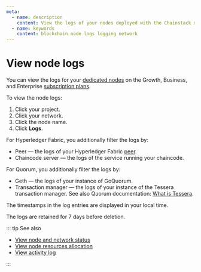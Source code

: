 ```yaml
---
meta:
  - name: description
    content: View the logs of your nodes deployed with the Chainstack managed blockchain services.
  - name: keywords
    content: blockchain node logs logging network
---
```


# View node logs

You can view the logs for your [dedicated nodes](/glossary/dedicated-node) on the Growth, Business, and Enterprise <a href="https://chainstack.com/pricing/" target="_blank">subscription plans</a>.

To view the node logs:

1. Click your project.
1. Click your network.
1. Click the node name.
1. Click **Logs**.

For Hyperledger Fabric, you additionally filter the logs by:

* Peer — the logs of your Hyperledger Fabric [peer](/blockchains/fabric#peers).
* Chaincode server — the logs of the service running your chaincode.

For Quorum, you additionally filter the logs by:

* Geth — the logs of your instance of GoQuorum.
* Transaction manager — the logs of your instance of the Tessera transaction manager. See also Quorum documentation: [What is Tessera](https://docs.tessera.consensys.net/).

The timestamps in the log entries are displayed in your local time.

The logs are retained for 7 days before deletion.

::: tip See also

* [View node and network status](/platform/view-node-and-network-status)
* [View node resources allocation](/platform/view-node-resources-allocation)
* [View activity log](/platform/view-activity-log)

:::
